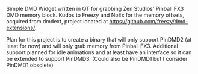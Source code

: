 Simple DMD Widget written in QT for grabbing Zen Studios' Pinball FX3 DMD memory block.
Kudos to Freezy and NoEx for the memory offsets, acquired from dmdext, project located at https://github.com/freezy/dmd-extensions/.

Plan for this project is to create a binary that will only support PinDMD2 (at least for now) and will only grab memory from Pinball FX3.
Additional support planned for idle animations and at least have an interface so it can be extended to support PinDMD3. (Could also be PinDMD1 but I consider PinDMD1 obsolete)
